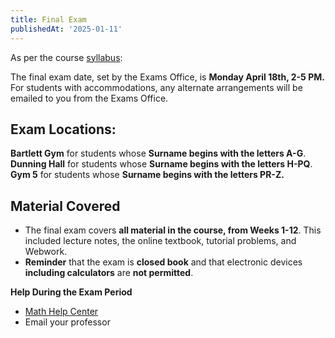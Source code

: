 ```yaml
---
title: Final Exam
publishedAt: '2025-01-11'
---
```


As per the course [syllabus](https://onq.queensu.ca/content/enforced/992465-APSC174W25/APSC174-Syllabus-W21.pdf?ou=992465):

The final exam date, set by the Exams Office, is **Monday April 18th, 2-5 PM.** For students with accommodations, any alternate arrangements will be emailed to you from the Exams Office.

## **Exam Locations:**
 **Bartlett Gym** for students whose **Surname begins with the letters A-G**.
**Dunning Hall** for students whose **Surname begins with the letters H-PQ**.
**Gym 5** for students whose **Surname begins with the letters PR-Z.**

## **Material Covered**
- The final exam covers **all material in the course, from Weeks 1-12**. This included lecture notes, the online textbook, tutorial problems, and Webwork.
- **Reminder** that the exam is **closed book** and that electronic devices **including calculators** are **not permitted**.

**Help During the Exam Period**

- [Math Help Center](https://www.queensu.ca/mathstat/undergraduate/current-undergraduate/help)
- Email your professor